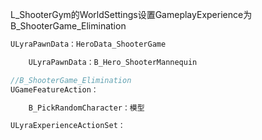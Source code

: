 
L_ShooterGym的WorldSettings设置GameplayExperience为B_ShooterGame_Elimination

```C++
ULyraPawnData：HeroData_ShooterGame

	ULyraPawnData：B_Hero_ShooterMannequin

//B_ShooterGame_Elimination
UGameFeatureAction：

	B_PickRandomCharacter：模型

ULyraExperienceActionSet：
```